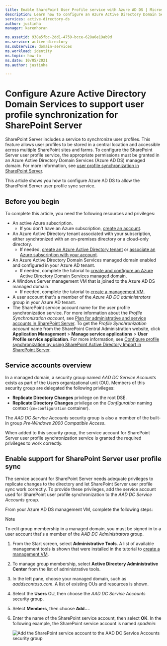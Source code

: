 ```yaml
---
title: Enable SharePoint User Profile service with Azure AD DS | Microsoft Docs
description: Learn how to configure an Azure Active Directory Domain Services managed domain to support profile synchronization for SharePoint Server
services: active-directory-ds
author: justinha
manager: karenhoran

ms.assetid: 938a5fbc-2dd1-4759-bcce-628a6e19ab9d
ms.service: active-directory
ms.subservice: domain-services
ms.workload: identity
ms.topic: how-to
ms.date: 10/05/2021 
ms.author: justinha

---
```

# Configure Azure Active Directory Domain Services to support user profile synchronization for SharePoint Server

SharePoint Server includes a service to synchronize user profiles. This feature allows user profiles to be stored in a central location and accessible across multiple SharePoint sites and farms. To configure the SharePoint Server user profile service, the appropriate permissions must be granted in an Azure Active Directory Domain Services (Azure AD DS) managed domain. For more information, see [user profile synchronization in SharePoint Server](/SharePoint/administration/user-profile-service-administration).

This article shows you how to configure Azure AD DS to allow the SharePoint Server user profile sync service.

## Before you begin

To complete this article, you need the following resources and privileges:

* An active Azure subscription.
    * If you don't have an Azure subscription, [create an account](https://azure.microsoft.com/free/?WT.mc_id=A261C142F).
* An Azure Active Directory tenant associated with your subscription, either synchronized with an on-premises directory or a cloud-only directory.
    * If needed, [create an Azure Active Directory tenant][create-azure-ad-tenant] or [associate an Azure subscription with your account][associate-azure-ad-tenant].
* An Azure Active Directory Domain Services managed domain enabled and configured in your Azure AD tenant.
    * If needed, complete the tutorial to [create and configure an Azure Active Directory Domain Services managed domain][create-azure-ad-ds-instance].
* A Windows Server management VM that is joined to the Azure AD DS managed domain.
    * If needed, complete the tutorial to [create a management VM][tutorial-create-management-vm].
* A user account that's a member of the *Azure AD DC administrators* group in your Azure AD tenant.
* The SharePoint service account name for the user profile synchronization service. For more information about the *Profile Synchronization account*, see [Plan for administrative and service accounts in SharePoint Server][sharepoint-service-account]. To get the *Profile Synchronization account* name from the SharePoint Central Administration website, click **Application Management** > **Manage service applications** > **User Profile service application**. For more information, see [Configure profile synchronization by using SharePoint Active Directory Import in SharePoint Server](/SharePoint/administration/configure-profile-synchronization-by-using-sharepoint-active-directory-import).

## Service accounts overview

In a managed domain, a security group named *AAD DC Service Accounts* exists as part of the *Users* organizational unit (OU). Members of this security group are delegated the following privileges:

- **Replicate Directory Changes** privilege on the root DSE.
- **Replicate Directory Changes** privilege on the *Configuration* naming context (`cn=configuration` container).

The *AAD DC Service Accounts* security group is also a member of the built-in group *Pre-Windows 2000 Compatible Access*.

When added to this security group, the service account for SharePoint Server user profile synchronization service is granted the required privileges to work correctly.

## Enable support for SharePoint Server user profile sync

The service account for SharePoint Server needs adequate privileges to replicate changes to the directory and let SharePoint Server user profile sync work correctly. To provide these privileges, add the service account used for SharePoint user profile synchronization to the *AAD DC Service Accounts* group.

From your Azure AD DS management VM, complete the following steps:

> [!NOTE]
> To edit group membership in a managed domain, you must be signed in to a user account that's a member of the *AAD DC Administrators* group.

1. From the Start screen, select **Administrative Tools**. A list of available management tools is shown that were installed in the tutorial to [create a management VM][tutorial-create-management-vm].
1. To manage group membership, select **Active Directory Administrative Center** from the list of administrative tools.
1. In the left pane, choose your managed domain, such as *aaddscontoso.com*. A list of existing OUs and resources is shown.
1. Select the **Users** OU, then choose the *AAD DC Service Accounts* security group.
1. Select **Members**, then choose **Add...**.
1. Enter the name of the SharePoint service account, then select **OK**. In the following example, the SharePoint service account is named *spadmin*:

    ![Add the SharePoint service account to the AAD DC Service Accounts security group](./media/deploy-sp-profile-sync/add-member-to-aad-dc-service-accounts-group.png)


<!-- INTERNAL LINKS -->
[create-azure-ad-tenant]: ../active-directory/fundamentals/sign-up-organization.md
[associate-azure-ad-tenant]: ../active-directory/fundamentals/active-directory-how-subscriptions-associated-directory.md
[create-azure-ad-ds-instance]: tutorial-create-instance.md
[tutorial-create-management-vm]: tutorial-create-management-vm.md

<!-- EXTERNAL LINKS -->
[sharepoint-service-account]: /sharepoint/security-for-sharepoint-server/plan-for-administrative-and-service-accounts